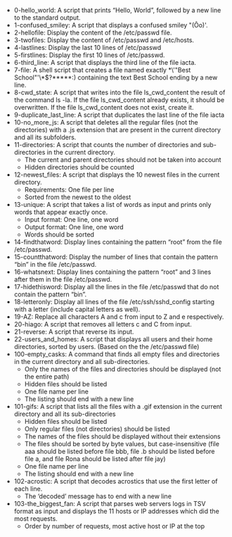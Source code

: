 * 0-hello_world: A script that prints “Hello, World”, followed by a new line to the standard output.
* 1-confused_smiley: A script that displays a confused smiley "(Ôo)'.
* 2-hellofile: Display the content of the /etc/passwd file.
* 3-twofiles: Display the content of /etc/passwd and /etc/hosts.
* 4-lastlines: Display the last 10 lines of /etc/passwd
* 5-firstlines: Display the first 10 lines of /etc/passwd.
* 6-third_line: A script that displays the third line of the file iacta.
* 7-file: A shell script that creates a file named exactly \*\\'"Best School"\'\\*$\?\*\*\*\*\*:) containing the text Best School ending by a new line.
* 8-cwd_state: A  script that writes into the file ls_cwd_content the result of the command ls -la. If the file ls_cwd_content already exists, it should be overwritten. If the file ls_cwd_content does not exist, create it.
* 9-duplicate_last_line: A script that duplicates the last line of the file iacta
* 10-no_more_js: A script that deletes all the regular files (not the directories) with a .js extension that are present in the current directory and all its subfolders.
* 11-directories: A script that counts the number of directories and sub-directories in the current directory.
  * The current and parent directories should not be taken into account
  * Hidden directories should be counted
* 12-newest_files: A script that displays the 10 newest files in the current directory.
  * Requirements: One file per line
  * Sorted from the newest to the oldest
* 13-unique: A script that takes a list of words as input and prints only words that appear exactly once.
  * Input format: One line, one word
  * Output format: One line, one word
  * Words should be sorted
* 14-findthatword: Display lines containing the pattern “root” from the file /etc/passwd.
* 15-countthatword: Display the number of lines that contain the pattern “bin” in the file /etc/passwd.
* 16-whatsnext: Display lines containing the pattern “root” and 3 lines after them in the file /etc/passwd.
* 17-hidethisword: Display all the lines in the file /etc/passwd that do not contain the pattern “bin”.
* 18-letteronly: Display all lines of the file /etc/ssh/sshd_config starting with a letter (include capital letters as well).
* 19-AZ: Replace all characters A and c from input to Z and e respectively.
* 20-hiago: A script that removes all letters c and C from input.
* 21-reverse: A script that reverse its input.
* 22-users_and_homes: A script that displays all users and their home directories, sorted by users. (Based on the the /etc/passwd file)
* 100-empty_casks: A command that finds all empty files and directories in the current directory and all sub-directories.
  * Only the names of the files and directories should be displayed (not the entire path)
  * Hidden files should be listed
  * One file name per line
  * The listing should end with a new line
* 101-gifs: A script that lists all the files with a .gif extension in the current directory and all its sub-directories
  * Hidden files should be listed
  * Only regular files (not directories) should be listed
  * The names of the files should be displayed without their extensions
  * The files should be sorted by byte values, but case-insensitive (file aaa should be listed before file bbb, file .b should be listed before file a, and file Rona     should be listed after file jay)
  * One file name per line
  * The listing should end with a new line
* 102-acrostic: A script that decodes acrostics that use the first letter of each line.
  * The ‘decoded’ message has to end with a new line 
* 103-the_biggest_fan: A script that parses web servers logs in TSV format as input and displays the 11 hosts or IP addresses which did the most requests.
  * Order by number of requests, most active host or IP at the top
